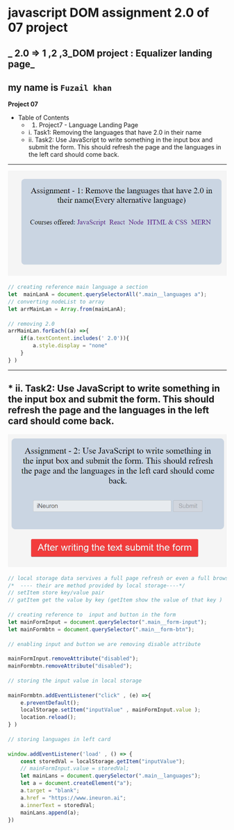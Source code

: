 # javascript DOM assignment 2.0 of 07 project
## _ 2.0 => 1 ,2 ,3_DOM project : Equalizer landing page_
## my name is `Fuzail khan`
**Project 07**

  -  Table of Contents
       * 1. Project7 - Language Landing Page
        *    i. Task1: Removing the languages that have 2.0 in their name
        *    ii. Task2: Use JavaScript to write something in the input box and submit the form. This should refresh the page and the languages in the left card should come back.

---

![img](./DOM%20P7/ass7.1-after.png)
```javascript
// creating reference main language a section
let  mainLanA = document.querySelectorAll(".main__languages a");
// converting nodeList to array
let arrMainLan = Array.from(mainLanA);

// removing 2.0 
arrMainLan.forEach((a) =>{
    if(a.textContent.includes(' 2.0')){
        a.style.display = "none"
    }
} )
 ```
___

##  *    ii. Task2: Use JavaScript to write something in the input box and submit the form. This should refresh the page and the languages in the left card should come back.
![img](./DOM%20P7/ass7.2-after.png)

```javascript
// local storage data servives a full page refresh or even a full browser restart
/*  ---- their are method provided by local storage----*/
// setItem store key/value pair
// gatItem get the value by key (getItem show the value of that key )

// creating reference to  input and button in the form
let mainFormInput = document.querySelector(".main__form-input");
let mainFormbtn = document.querySelector(".main__form-btn");

// enabling input and button we are removing disable attribute

mainFormInput.removeAttribute("disabled");
mainFormbtn.removeAttribute("disabled");

// storing the input value in local storage

mainFormbtn.addEventListener("click" , (e) =>{
    e.preventDefault();
    localStorage.setItem("inputValue" , mainFormInput.value );
    location.reload();
} )

// storing languages in left card

window.addEventListener('load' , () => {
    const storedVal = localStorage.getItem("inputValue");
    // mainFormInput.value = storedVal;
    let mainLans = document.querySelector(".main__languages");
    let a = document.createElement("a");
    a.target = "blank";
    a.href = "https://www.ineuron.ai";
    a.innerText = storedVal;
    mainLans.append(a); 
})

````



